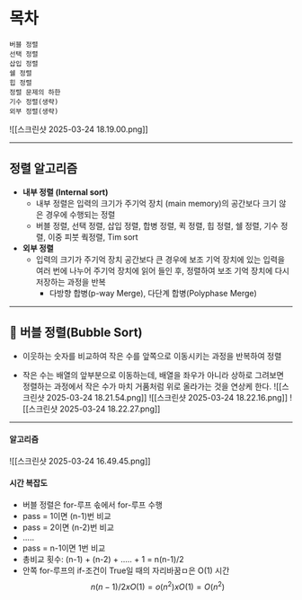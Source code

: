 # 목차 
	버블 정렬
	선택 정렬
	삽입 정렬
	쉘 정렬
	힙 정렬
	정렬 문제의 하한
	기수 정렬(생략)
	외부 정렬(생략)
	
![[스크린샷 2025-03-24 18.19.00.png]]

---
## 정렬 알고리즘
- **내부 정렬 (Internal sort)**
  - 내부 정렬은 입력의 크기가 주기억 장치 (main memory)의 공간보다 크기 않은 경우에 수행되는 정렬
  - 버블 정렬, 선택 정렬, 삽입 정렬, 합병 정렬, 퀵 정렬, 힙 정렬, 쉘 정렬, 기수 정렬, 이중 피붓 쿽정렬, Tim sort
- **외부 정렬**
  - 입력의 크기가 주기억 장치 공간보다 큰 경우에 보조 기억 장치에 있는 입력을 여러 번에 나누어 주기억 장치에 읽어 들인 후, 정렬하여 보조 기억 장치에 다시 저장하는 과정을 반복
    - 다방향 합병(p-way Merge), 다단계 합병(Polyphase Merge)

---
## 📌 버블 정렬(Bubble Sort)
- 이웃하는 숫자를 비교하여 작은 수를 앞쪽으로 이동시키는 과정을 반복하여 정렬

- 작은 수는 배열의 앞부분으로 이동하는데, 배열을 좌우가 아니라 상하로 그려보면 정렬하는 과정에서 작은 수가 마치 거품처럼 위로 올라가는 것을 연상케 한다.
![[스크린샷 2025-03-24 18.21.54.png]]
![[스크린샷 2025-03-24 18.22.16.png]]
![[스크린샷 2025-03-24 18.22.27.png]]

---
#### 알고리즘 
![[스크린샷 2025-03-24 16.49.45.png]]

#### 시간 복잡도
- 버블 정렬은 for-루프 솏에서 for-루프 수행
- pass = 1이면 (n-1)번 비교
- pass = 2이면 (n-2)번 비교
- .....
- pass = n-1이면 1번 비교
- 총비교 횟수: (n-1) + (n-2) + ..... + 1 = n(n-1)/2
- 안쪽 for-루프의 if-조건이 True일 때의 자리바꿈ㅁ은 O(1) 시간
$$n(n-1)/2 x O(1) = o(n^2) x O(1) = O(n^2)  $$